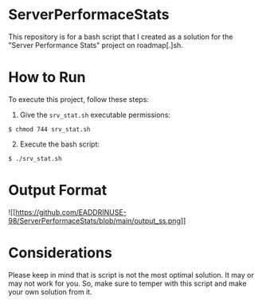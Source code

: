 # ServerPerformaceStats
This repository is for a bash script that I created as a solution for the "Server Performance Stats" project on roadmap[.]sh.
# How to Run
To execute this project, follow these steps:
1. Give the `srv_stat.sh` executable permissions:
```shell
$ chmod 744 srv_stat.sh
```
2. Execute the bash script:
```shell
$ ./srv_stat.sh
```
# Output Format
![[https://github.com/EADDRINUSE-98/ServerPerformaceStats/blob/main/output_ss.png]]
# Considerations
Please keep in mind that is script is not the most optimal solution. It may or may not work for you. So, make sure to temper with this script and make your own solution from it.